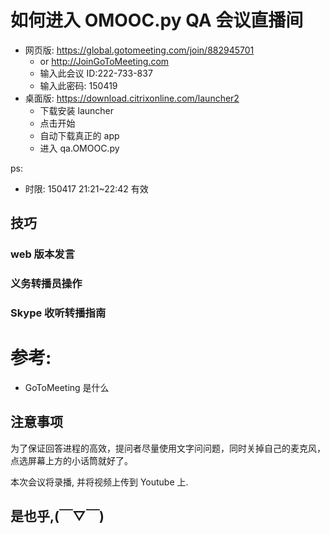 # 如何进入 OMOOC.py QA 会议直播间 

- 网页版: https://global.gotomeeting.com/join/882945701
  + or  http://JoinGoToMeeting.com
  + 输入此会议 ID:222-733-837
  + 输入此密码: 150419
- 桌面版: https://download.citrixonline.com/launcher2
  + 下载安装 launcher
  + 点击开始
  + 自动下载真正的 app
  + 进入 qa.OMOOC.py

ps:

- 时限: 150417 21:21~22:42 有效


## 技巧

### web 版本发言


### 义务转播员操作

### Skype 收听转播指南


# 参考:

-  GoToMeeting 是什么


## 注意事项

为了保证回答进程的高效，提问者尽量使用文字问问题，同时关掉自己的麦克风，点选屏幕上方的小话筒就好了。


本次会议将录播, 并将视频上传到 Youtube 上.


## 是也乎,(￣▽￣)


